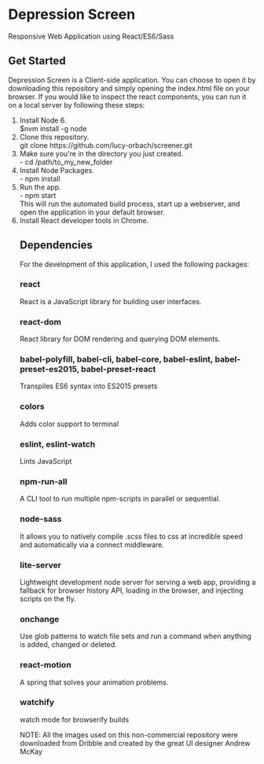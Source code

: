 <h1>Depression Screen</h1>
Responsive Web Application using React/ES6/Sass

<h2>Get Started</h2>
<p>Depression Screen is a Client-side application. You can choose to open it by downloading this repository and simply opening the index.html file on your browser. If you would like to inspect the react components, you can run it on a local server by following these steps:</p>
<ol>
  <li>Install Node 6.<br/>
    $nvm install -g node
  </li>
  <li>Clone this repository.<br />
  git clone https://github.com/lucy-orbach/screener.git
  </li>
  <li>Make sure you're in the directory you just created.<br /> 
      - cd /path/to_my_new_folder
  </li>
  <li>Install Node Packages.<br />
     - npm install
  </li>
  <li>Run the app.<br />
      - npm start <br />
      This will run the automated build process, start up a webserver, and open the application in your default browser.
  </li>
  <li>Install React developer tools in Chrome.</li>

<h2>Dependencies</h2>
<p>For the development of this application, I used the following packages:</p>
<h3>react</h3>
<p>React is a JavaScript library for building user interfaces.<p>
<h3>react-dom</h3>
<p>React library for DOM rendering and querying DOM elements.</p>
<h3>babel-polyfill, babel-cli, babel-core, babel-eslint, babel-preset-es2015, babel-preset-react</h3>
<p>Transpiles ES6 syntax into ES2015 presets</p>
<h3>colors</h3>
<p>Adds color support to terminal</p>
<h3>eslint, eslint-watch</h3>
<p>Lints JavaScript<p>
<h3>npm-run-all</h3>
<p>A CLI tool to run multiple npm-scripts in parallel or sequential.</p>
<h3>node-sass</h3>
<p>It allows you to natively compile .scss files to css at incredible speed and automatically via a connect middleware.</p>
<h3>lite-server</h3>
<p>Lightweight development node server for serving a web app, providing a fallback for browser history API, loading in the browser, and injecting scripts on the fly.</p>
<h3>onchange</h3>
<p>Use glob patterns to watch file sets and run a command when anything is added, changed or deleted.<p>
<h3>react-motion</h3>
<p>A spring that solves your animation problems.</p>
<h3>watchify</h3>
<p>watch mode for browserify builds</p>

NOTE: All the images used on this non-commercial repository were downloaded from Dribble and created by the great UI designer Andrew McKay
